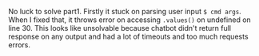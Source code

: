 No luck to solve part1. Firstly it stuck on parsing user input `$ cmd args`.
When I fixed that, it throws error on accessing `.values()` on undefined on line 30.
This looks like unsolvable because chatbot didn't return full response on any output and had a lot of timeouts and too much requests errors.
